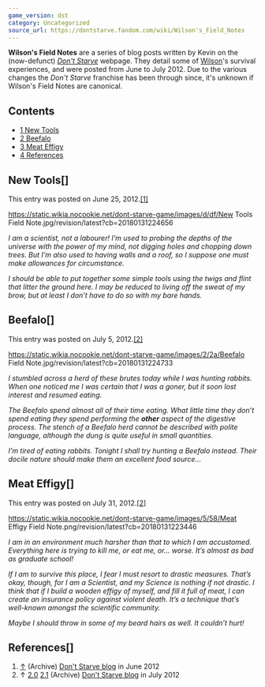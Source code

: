 ```yaml
---
game_version: dst
category: Uncategorized
source_url: https://dontstarve.fandom.com/wiki/Wilson's_Field_Notes
---
```


**Wilson's Field Notes** are a series of blog posts written by Kevin on the (now-defunct) *[Don't Starve](/wiki/Don%27t_Starve "Don't Starve")* webpage. They detail some of [Wilson](/wiki/Wilson "Wilson")'s survival experiences, and were posted from June to July 2012. Due to the various changes the *Don't Starve* franchise has been through since, it's unknown if Wilson's Field Notes are canonical.

## Contents

* [1 New Tools](#New_Tools)
* [2 Beefalo](#Beefalo)
* [3 Meat Effigy](#Meat_Effigy)
* [4 References](#References)

## New Tools[]

This entry was posted on June 25, 2012.[[1]](#cite_note-1)

 https://static.wikia.nocookie.net/dont-starve-game/images/d/df/New Tools Field Note.jpg/revision/latest?cb=20180131224656 



 

*I am a scientist, not a labourer! I’m used to probing the depths of the universe with the power of my mind, not digging holes and chopping down trees. But I’m also used to having walls and a roof, so I suppose one must make allowances for circumstance.*

*I should be able to put together some simple tools using the twigs and flint that litter the ground here. I may be reduced to living off the sweat of my brow, but at least I don’t have to do so with my bare hands.*

## Beefalo[]

This entry was posted on July 5, 2012.[[2]](#cite_note-July-2)

 https://static.wikia.nocookie.net/dont-starve-game/images/2/2a/Beefalo Field Note.jpg/revision/latest?cb=20180131224733 



 

*I stumbled across a herd of these brutes today while I was hunting rabbits. When one noticed me I was certain that I was a goner, but it soon lost interest and resumed eating.*

*The Beefalo spend almost all of their time eating. What little time they don’t spend eating they spend performing the **other** aspect of the digestive process. The stench of a Beefalo herd cannot be described with polite language, although the dung is quite useful in small quantities.*

*I’m tired of eating rabbits. Tonight I shall try hunting a Beefalo instead. Their docile nature should make them an excellent food source...*

## Meat Effigy[]

This entry was posted on July 31, 2012.[[2]](#cite_note-July-2)

 https://static.wikia.nocookie.net/dont-starve-game/images/5/58/Meat Effigy Field Note.png/revision/latest?cb=20180131223446 



 

*I am in an environment much harsher than that to which I am accustomed. Everything here is trying to kill me, or eat me, or... worse. It’s almost as bad as graduate school!*

*If I am to survive this place, I fear I must resort to drastic measures. That’s okay, though, for I am a Scientist, and my Science is nothing if not drastic. I think that if I build a wooden effigy of myself, and fill it full of meat, I can create an insurance policy against violent death. It’s a technique that’s well-known amongst the scientific community.*

*Maybe I should throw in some of my beard hairs as well. It couldn’t hurt!*

## References[]

1. [↑](#cite_ref-1) (Archive) [Don't Starve blog](https://web.archive.org/web/20120628002943/http://www.dontstarvegame.com/blog/) in June 2012
2. ↑ [2.0](#cite_ref-July_2-0) [2.1](#cite_ref-July_2-1) (Archive) [Don't Starve blog](https://web.archive.org/web/20120902232115/http://www.dontstarvegame.com/blog/) in July 2012